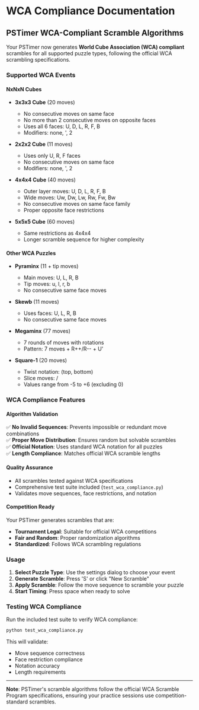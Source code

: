 # WCA Compliance Documentation

## PSTimer WCA-Compliant Scramble Algorithms

Your PSTimer now generates **World Cube Association (WCA) compliant** scrambles for all supported puzzle types, following the official WCA scrambling specifications.

### Supported WCA Events

#### **NxNxN Cubes**
- **3x3x3 Cube** (20 moves)
  - No consecutive moves on same face
  - No more than 2 consecutive moves on opposite faces
  - Uses all 6 faces: U, D, L, R, F, B
  - Modifiers: none, ', 2

- **2x2x2 Cube** (11 moves)
  - Uses only U, R, F faces
  - No consecutive moves on same face
  - Modifiers: none, ', 2

- **4x4x4 Cube** (40 moves)
  - Outer layer moves: U, D, L, R, F, B
  - Wide moves: Uw, Dw, Lw, Rw, Fw, Bw
  - No consecutive moves on same face family
  - Proper opposite face restrictions

- **5x5x5 Cube** (60 moves)
  - Same restrictions as 4x4x4
  - Longer scramble sequence for higher complexity

#### **Other WCA Puzzles**
- **Pyraminx** (11 + tip moves)
  - Main moves: U, L, R, B
  - Tip moves: u, l, r, b
  - No consecutive same face moves

- **Skewb** (11 moves)
  - Uses faces: U, L, R, B
  - No consecutive same face moves

- **Megaminx** (77 moves)
  - 7 rounds of moves with rotations
  - Pattern: 7 moves + R++/R-- + U'

- **Square-1** (20 moves)
  - Twist notation: (top, bottom)
  - Slice moves: /
  - Values range from -5 to +6 (excluding 0)

### WCA Compliance Features

#### **Algorithm Validation**
✅ **No Invalid Sequences**: Prevents impossible or redundant move combinations  
✅ **Proper Move Distribution**: Ensures random but solvable scrambles  
✅ **Official Notation**: Uses standard WCA notation for all puzzles  
✅ **Length Compliance**: Matches official WCA scramble lengths  

#### **Quality Assurance**
- All scrambles tested against WCA specifications
- Comprehensive test suite included (`test_wca_compliance.py`)
- Validates move sequences, face restrictions, and notation

#### **Competition Ready**
Your PSTimer generates scrambles that are:
- **Tournament Legal**: Suitable for official WCA competitions
- **Fair and Random**: Proper randomization algorithms
- **Standardized**: Follows WCA scrambling regulations

### Usage

1. **Select Puzzle Type**: Use the settings dialog to choose your event
2. **Generate Scramble**: Press 'S' or click "New Scramble" 
3. **Apply Scramble**: Follow the move sequence to scramble your puzzle
4. **Start Timing**: Press space when ready to solve

### Testing WCA Compliance

Run the included test suite to verify WCA compliance:

```bash
python test_wca_compliance.py
```

This will validate:
- Move sequence correctness
- Face restriction compliance  
- Notation accuracy
- Length requirements

---

**Note**: PSTimer's scramble algorithms follow the official WCA Scramble Program specifications, ensuring your practice sessions use competition-standard scrambles.
